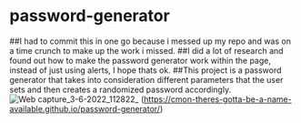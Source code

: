 # password-generator

##I had to commit this in one go because i messed up my repo and was on a time crunch to make up the work i missed. 
##I did a lot of research and found out how to make the password generator work within the page, instead of just using alerts, I hope thats ok.
##This project is a password generator that takes into consideration different parameters that the user sets and then creates a randomized password accordingly.
![Web capture_3-6-2022_112822_](https://user-images.githubusercontent.com/104099671/171889875-086b8153-744f-4e26-98d4-5b760d312e20.jpeg)
(https://cmon-theres-gotta-be-a-name-available.github.io/password-generator/)
